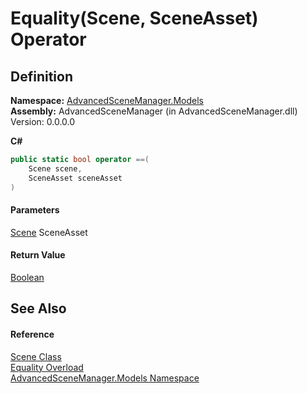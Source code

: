 # Equality(Scene, SceneAsset) Operator

## Definition

**Namespace:** [AdvancedSceneManager.Models](N_AdvancedSceneManager_Models.md)\
**Assembly:** AdvancedSceneManager (in AdvancedSceneManager.dll) Version: 0.0.0.0

**C#**

```c#
public static bool operator ==(
	Scene scene,
	SceneAsset sceneAsset
)
```

#### Parameters

&#x20; [Scene](T_AdvancedSceneManager_Models_Scene.md)   SceneAsset&#x20;

#### Return Value

[Boolean](https://learn.microsoft.com/dotnet/api/system.boolean)

## See Also

#### Reference

[Scene Class](T_AdvancedSceneManager_Models_Scene.md)\
[Equality Overload](Overload_AdvancedSceneManager_Models_Scene_op_Equality.md)\
[AdvancedSceneManager.Models Namespace](N_AdvancedSceneManager_Models.md)
